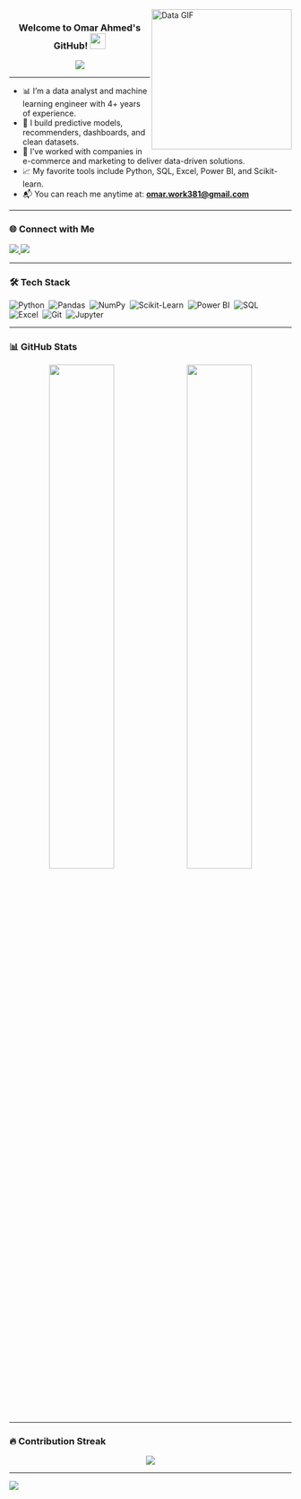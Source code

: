 <img width="250" align="right" src="https://media1.giphy.com/media/v1.Y2lkPTc5MGI3NjExbnYzNGdncDFzeGxpdHhhaWd4ZXZmN3lpN3I2NGx4ZHFmcmpzYnN5eCZlcD12MV9pbnRlcm5hbF9naWZfYnlfaWQmY3Q9Zw/JWuBH9rCO2uZuHBFpm/giphy.gif" alt="Data GIF">

<h3 align="center">
  Welcome to Omar Ahmed's GitHub!
  <img src="https://media.giphy.com/media/hvRJCLFzcasrR4ia7z/giphy.gif" width="28">
</h3>

<p align="center">
  <a href="https://github.com/DenverCoder1/readme-typing-svg">
    <img src="https://readme-typing-svg.herokuapp.com/?lines=Data%20Analyst%20%26%20ML%20Engineer;Turning%20Data%20Into%20Decisions;Always%20learning%20new%20things&font=Fira%20Code&center=true&width=440&height=45&color=00b894&vCenter=true&size=22">
  </a>
</p>

---

- 📊 I’m a data analyst and machine learning engineer with 4+ years of experience.
- 🧠 I build predictive models, recommenders, dashboards, and clean datasets.
- 💼 I’ve worked with companies in e-commerce and marketing to deliver data-driven solutions.
- 📈 My favorite tools include Python, SQL, Excel, Power BI, and Scikit-learn.
- 📬 You can reach me anytime at: **omar.work381@gmail.com**

---

### 🌐 Connect with Me

<a href="https://www.linkedin.com/in/omarbadrdata/" target="_blank">
  <img src="https://img.shields.io/badge/-Omar%20Ahmed-0077B5?style=for-the-badge&logo=linkedin&logoColor=white"/>
</a>
<a href="mailto:omar.work381@gmail.com">
  <img src="https://img.shields.io/badge/-omar.work381@gmail.com-D14836?style=for-the-badge&logo=gmail&logoColor=white"/>
</a>

---

### 🛠 Tech Stack

![Python](https://img.shields.io/badge/-Python-05122A?style=flat&logo=python)&nbsp;
![Pandas](https://img.shields.io/badge/-Pandas-05122A?style=flat&logo=pandas)&nbsp;
![NumPy](https://img.shields.io/badge/-NumPy-05122A?style=flat&logo=numpy)&nbsp;
![Scikit-Learn](https://img.shields.io/badge/-Scikit--Learn-05122A?style=flat&logo=scikitlearn)&nbsp;
![Power BI](https://img.shields.io/badge/-Power%20BI-05122A?style=flat&logo=powerbi)&nbsp;
![SQL](https://img.shields.io/badge/-SQL-05122A?style=flat&logo=postgresql)&nbsp;
![Excel](https://img.shields.io/badge/-Excel-05122A?style=flat&logo=microsoft-excel&logoColor=217346)&nbsp;
![Git](https://img.shields.io/badge/-Git-05122A?style=flat&logo=git)&nbsp;
![Jupyter](https://img.shields.io/badge/-Jupyter-05122A?style=flat&logo=Jupyter)&nbsp;

---

### 📊 GitHub Stats

<p align="center">
  <img src="https://github-readme-stats.vercel.app/api?username=Omar-b381&show_icons=true&theme=default" width="48%" />
  <img src="https://github-readme-stats.vercel.app/api/top-langs/?username=Omar-b381&layout=compact" width="48%" />
</p>

---

### 🔥 Contribution Streak

<p align="center">
  <img src="https://github-readme-streak-stats.herokuapp.com/?user=Omar-b381&theme=default" />
</p>

---

<a href="https://komarev.com/ghpvc/?username=Omar-b381&style=for-the-badge">
  <img src="https://komarev.com/ghpvc/?username=Omar-b381&style=for-the-badge">
</a>
